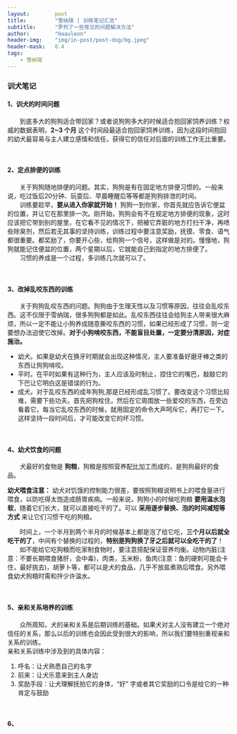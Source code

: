 ```yaml
---
layout:        post
title:         "雪纳瑞 | 训练笔记汇总"
subtitle:      "罗列了一些常见的问题解决方法"
author:        "Haauleon"
header-img:    "img/in-post/post-dog/bg.jpeg"
header-mask:   0.4
tags:
    - 雪纳瑞
---
```


### 训犬笔记
#### 1、训犬的时间问题
&emsp;&emsp;到底多大的狗狗适合带回家？或者说狗狗多大的时候适合抱回家饲养训练？权威的数据表明，**2~3 个月** 这个时间段最适合抱回家饲养训练，因为这段时间抱回的幼犬最容易与主人建立感情和信任，获得它的信任对后面的训练工作无比重要。   

<br>

#### 2、定点排便的训练
&emsp;&emsp;关于狗狗随地排便的问题。其实，狗狗是有在固定地方排便习惯的。一般来说，吃过饭后20分钟、玩耍后、早晨睡醒后等等都是狗狗排泄的时间。           
&emsp;&emsp;训练要趁早，**要从进入你家就开始！** 狗狗一到你家，你首先就应告诉它便盆的位置，并让它在那里排一次。刚开始，狗狗会有不在规定地方排便的现象，这时应该把它带到别的屋里，在它看不见的情况下，把被它弄脏的地方打扫干净，再喷些除臭剂，然后若无其事的坚持训练，训练过程中要注意奖励，抚摸、零食、语气都很重要。都奖励了，你要开心些，给狗狗一个信号，这样做是对的。慢慢地，狗狗就能记住便盆的位置，两个星期以后，它就能自己到指定的地方排便了。       
&emsp;&emsp;习惯的养成是一个过程，多训练几次就可以了。     

<br>

#### 3、改掉乱咬东西的训练
&emsp;&emsp;关于狗狗乱咬东西的问题。狗狗由于生理天性以及习惯等原因，往往会乱咬东西。这不仅限于雪纳瑞，很多狗狗都是如此。乱咬东西往往会给狗主人带来很大麻烦，所以一定不能让小狗养成随意撕咬东西的习惯，如果已经形成了习惯，则一定要想办法迫使它改掉。**对于小狗啃咬东西，不能盲目处置，一定要分清原因，对症施治。**              
- 幼犬。如果是幼犬在换牙时期就会出现这种情况，主人要准备好磨牙棒之类的东西让狗狗啃咬。      
- 平时。在平时如果有这种行为，主人应该及时制止，捏住它的嘴巴，敲敲它的下巴让它明白这是错误的行为。     
- 成犬。对于乱咬东西的成年狗狗,那是已经形成乱习惯了。要改变这个习惯比较难，需要下些功夫。首先把狗栓住，然后在它周围放一些爱咬的东西，在旁边看着它，每当它乱咬东西的时候，就用固定的命令大声呵斥它，再打它一下。这样坚持一段时间后，才可能改变它的坏习惯。   

<br>

#### 4、幼犬饮食的问题
&emsp;&emsp;犬最好的食物是 **狗粮**，狗粮是按照营养配比加工而成的，是狗狗最好的食品。      

**幼犬喂食注意：** 幼犬对饥饿的控制能力很差，要按照狗粮说明书上的喂食量进行喂食，以防吃得太饱造成肠胃疾病。一般来说，狗狗小的时候吃狗粮 **要用温水泡软**，随着它们长大，就可以直接吃干的了。可以 **采用逐步替换、泡的时间减短等方式** 来让它们习惯干吃的狗粮。      

&emsp;&emsp;时间上，一个半月到两个半月的时候基本上都是泡了给它吃，**三个月以后就全吃干的了**，中间有个替换的过程的，**特别是狗狗换了牙之后就可以全吃干的了**！  
&emsp;&emsp;如不能给它吃狗粮而吃家制食物时，要注意搭配保证营养均衡。动物内脏(注意：不要长期喂食猪肝，会中毒)，肉类，玉米粉，鱼肉(注意：鱼的硬刺可能会卡住，最好挑去)，胡萝卜等，都可以是犬的食品，几乎不放盐煮熟后喂食。另外喂食幼犬狗粮时需和拌少许温水。   

<br>

#### 5、亲和关系培养的训练
&emsp;&emsp;众所周知，犬的亲和关系是后期训练的基础。如果犬对主人没有建立一个绝对信任的关系，那么以后的训练也会因此受到很大的影响，所以我们要特别重视亲和关系的训练。     
亲和关系训练中涉及到的具体内容：      
1. 呼名：让犬熟悉自己的名字    
2. 前来：让犬乐意来到主人身边     
3. 奖励手段：让犬理解抚拍它的身体，“好” 字或者其它奖励的口令是给它的一种肯定与鼓励     

<br>

#### 6、